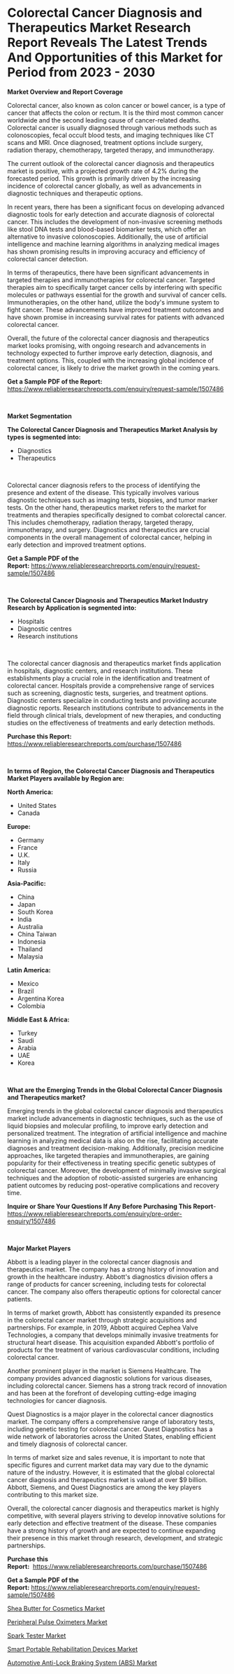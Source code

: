 <p><h1>Colorectal Cancer Diagnosis and Therapeutics Market Research Report Reveals The Latest Trends And Opportunities of this Market for Period from 2023 - 2030</h1></p><p><strong>Market Overview and Report Coverage</strong></p>
<p><p>Colorectal cancer, also known as colon cancer or bowel cancer, is a type of cancer that affects the colon or rectum. It is the third most common cancer worldwide and the second leading cause of cancer-related deaths. Colorectal cancer is usually diagnosed through various methods such as colonoscopies, fecal occult blood tests, and imaging techniques like CT scans and MRI. Once diagnosed, treatment options include surgery, radiation therapy, chemotherapy, targeted therapy, and immunotherapy.</p><p>The current outlook of the colorectal cancer diagnosis and therapeutics market is positive, with a projected growth rate of 4.2% during the forecasted period. This growth is primarily driven by the increasing incidence of colorectal cancer globally, as well as advancements in diagnostic techniques and therapeutic options.</p><p>In recent years, there has been a significant focus on developing advanced diagnostic tools for early detection and accurate diagnosis of colorectal cancer. This includes the development of non-invasive screening methods like stool DNA tests and blood-based biomarker tests, which offer an alternative to invasive colonoscopies. Additionally, the use of artificial intelligence and machine learning algorithms in analyzing medical images has shown promising results in improving accuracy and efficiency of colorectal cancer detection.</p><p>In terms of therapeutics, there have been significant advancements in targeted therapies and immunotherapies for colorectal cancer. Targeted therapies aim to specifically target cancer cells by interfering with specific molecules or pathways essential for the growth and survival of cancer cells. Immunotherapies, on the other hand, utilize the body's immune system to fight cancer. These advancements have improved treatment outcomes and have shown promise in increasing survival rates for patients with advanced colorectal cancer.</p><p>Overall, the future of the colorectal cancer diagnosis and therapeutics market looks promising, with ongoing research and advancements in technology expected to further improve early detection, diagnosis, and treatment options. This, coupled with the increasing global incidence of colorectal cancer, is likely to drive the market growth in the coming years.</p></p>
<p><strong>Get a Sample PDF of the Report:</strong> <a href="https://www.reliableresearchreports.com/enquiry/request-sample/1507486">https://www.reliableresearchreports.com/enquiry/request-sample/1507486</a></p>
<p>&nbsp;</p>
<p><strong>Market Segmentation</strong></p>
<p><strong>The Colorectal Cancer Diagnosis and Therapeutics Market Analysis by types is segmented into:</strong></p>
<p><ul><li>Diagnostics</li><li>Therapeutics</li></ul></p>
<p>&nbsp;</p>
<p><p>Colorectal cancer diagnosis refers to the process of identifying the presence and extent of the disease. This typically involves various diagnostic techniques such as imaging tests, biopsies, and tumor marker tests. On the other hand, therapeutics market refers to the market for treatments and therapies specifically designed to combat colorectal cancer. This includes chemotherapy, radiation therapy, targeted therapy, immunotherapy, and surgery. Diagnostics and therapeutics are crucial components in the overall management of colorectal cancer, helping in early detection and improved treatment options.</p></p>
<p><strong>Get a Sample PDF of the Report:</strong>&nbsp;<a href="https://www.reliableresearchreports.com/enquiry/request-sample/1507486">https://www.reliableresearchreports.com/enquiry/request-sample/1507486</a></p>
<p>&nbsp;</p>
<p><strong>The Colorectal Cancer Diagnosis and Therapeutics Market Industry Research by Application is segmented into:</strong></p>
<p><ul><li>Hospitals</li><li>Diagnostic centres</li><li>Research institutions</li></ul></p>
<p>&nbsp;</p>
<p><p>The colorectal cancer diagnosis and therapeutics market finds application in hospitals, diagnostic centers, and research institutions. These establishments play a crucial role in the identification and treatment of colorectal cancer. Hospitals provide a comprehensive range of services such as screening, diagnostic tests, surgeries, and treatment options. Diagnostic centers specialize in conducting tests and providing accurate diagnostic reports. Research institutions contribute to advancements in the field through clinical trials, development of new therapies, and conducting studies on the effectiveness of treatments and early detection methods.</p></p>
<p><strong>Purchase this Report:</strong>&nbsp; <a href="https://www.reliableresearchreports.com/purchase/1507486">https://www.reliableresearchreports.com/purchase/1507486</a></p>
<p>&nbsp;</p>
<p><strong>In terms of Region, the Colorectal Cancer Diagnosis and Therapeutics Market Players available by Region are:</strong></p>
<p>
    <p> <strong> North America: </strong>
        <ul>
            <li>United States</li>
            <li>Canada</li>
        </ul>
        </p> 
    <p> <strong> Europe: </strong>
        <ul>
            <li>Germany</li>
            <li>France</li>
            <li>U.K.</li>
            <li>Italy</li>
            <li>Russia</li>
        </ul>
        </p> 
    <p> <strong> Asia-Pacific: </strong>
        <ul>
            <li>China</li>
            <li>Japan</li>
            <li>South Korea</li>
            <li>India</li>
            <li>Australia</li>
            <li>China Taiwan</li>
            <li>Indonesia</li>
            <li>Thailand</li>
            <li>Malaysia</li>
        </ul>
        </p> 
    <p> <strong> Latin America: </strong>
        <ul>
            <li>Mexico</li>
            <li>Brazil</li>
            <li>Argentina Korea</li>
            <li>Colombia</li>
        </ul>
        </p> 
    <p> <strong> Middle East & Africa: </strong>
        <ul>
            <li>Turkey</li>
            <li>Saudi</li>
            <li>Arabia</li>
            <li>UAE</li>
            <li>Korea</li>
        </ul>
    </p>
    </p>
<p>&nbsp;</p>
<p><strong>What are the Emerging Trends in the Global Colorectal Cancer Diagnosis and Therapeutics market?</strong></p>
<p><p>Emerging trends in the global colorectal cancer diagnosis and therapeutics market include advancements in diagnostic techniques, such as the use of liquid biopsies and molecular profiling, to improve early detection and personalized treatment. The integration of artificial intelligence and machine learning in analyzing medical data is also on the rise, facilitating accurate diagnoses and treatment decision-making. Additionally, precision medicine approaches, like targeted therapies and immunotherapies, are gaining popularity for their effectiveness in treating specific genetic subtypes of colorectal cancer. Moreover, the development of minimally invasive surgical techniques and the adoption of robotic-assisted surgeries are enhancing patient outcomes by reducing post-operative complications and recovery time.</p></p>
<p><strong>Inquire or Share Your Questions If Any Before Purchasing This Report</strong>- <a href="https://www.reliableresearchreports.com/enquiry/pre-order-enquiry/1507486">https://www.reliableresearchreports.com/enquiry/pre-order-enquiry/1507486</a></p>
<p>&nbsp;</p>
<p><strong>Major Market Players</strong></p>
<p><p>Abbott is a leading player in the colorectal cancer diagnosis and therapeutics market. The company has a strong history of innovation and growth in the healthcare industry. Abbott's diagnostics division offers a range of products for cancer screening, including tests for colorectal cancer. The company also offers therapeutic options for colorectal cancer patients.</p><p>In terms of market growth, Abbott has consistently expanded its presence in the colorectal cancer market through strategic acquisitions and partnerships. For example, in 2019, Abbott acquired Cephea Valve Technologies, a company that develops minimally invasive treatments for structural heart disease. This acquisition expanded Abbott's portfolio of products for the treatment of various cardiovascular conditions, including colorectal cancer.</p><p>Another prominent player in the market is Siemens Healthcare. The company provides advanced diagnostic solutions for various diseases, including colorectal cancer. Siemens has a strong track record of innovation and has been at the forefront of developing cutting-edge imaging technologies for cancer diagnosis.</p><p>Quest Diagnostics is a major player in the colorectal cancer diagnostics market. The company offers a comprehensive range of laboratory tests, including genetic testing for colorectal cancer. Quest Diagnostics has a wide network of laboratories across the United States, enabling efficient and timely diagnosis of colorectal cancer.</p><p>In terms of market size and sales revenue, it is important to note that specific figures and current market data may vary due to the dynamic nature of the industry. However, it is estimated that the global colorectal cancer diagnosis and therapeutics market is valued at over $9 billion. Abbott, Siemens, and Quest Diagnostics are among the key players contributing to this market size.</p><p>Overall, the colorectal cancer diagnosis and therapeutics market is highly competitive, with several players striving to develop innovative solutions for early detection and effective treatment of the disease. These companies have a strong history of growth and are expected to continue expanding their presence in this market through research, development, and strategic partnerships.</p></p>
<p><strong>Purchase this Report:</strong>&nbsp;&nbsp;<a href="https://www.reliableresearchreports.com/purchase/1507486">https://www.reliableresearchreports.com/purchase/1507486</a></p>
<p></p>
<p><strong>Get a Sample PDF of the Report:</strong>&nbsp;<a href="https://www.reliableresearchreports.com/enquiry/request-sample/1507486">https://www.reliableresearchreports.com/enquiry/request-sample/1507486</a></p>
<p><p><a href="https://medium.com/@noelkunzei1/shea-butter-for-cosmetics-market-analysis-its-cagr-market-segmentation-and-global-industry-e28bcbfff2d3">Shea Butter for Cosmetics Market</a></p><p><a href="https://www.linkedin.com/pulse/peripheral-pulse-oximeters-market-size-forecast-2023/">Peripheral Pulse Oximeters Market</a></p><p><a href="https://www.linkedin.com/pulse/spark-tester-market-size-growth-forecast-from-2023--ezaue/">Spark Tester Market</a></p><p><a href="https://medium.com/@lorenzmayer1995/smart-portable-rehabilitation-devices-market-opportunities-and-strategies-forecast-for-period-from-60c9734e00de">Smart Portable Rehabilitation Devices Market</a></p><p><a href="https://www.linkedin.com/pulse/automotive-anti-lock-braking-system-abs-market-size-1f/">Automotive Anti-Lock Braking System (ABS) Market</a></p></p>